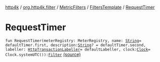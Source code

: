 [http4k](../../../index.md) / [org.http4k.filter](../../index.md) / [MetricFilters](../index.md) / [FiltersTemplate](index.md) / [RequestTimer](./-request-timer.md)

# RequestTimer

`fun RequestTimer(meterRegistry: MeterRegistry, name: `[`String`](https://kotlinlang.org/api/latest/jvm/stdlib/kotlin/-string/index.html)` = defaultTimer.first, description: `[`String`](https://kotlinlang.org/api/latest/jvm/stdlib/kotlin/-string/index.html)`? = defaultTimer.second, labeller: `[`HttpTransactionLabeller`](../../-http-transaction-labeller.md)` = defaultLabeller, clock: `[`Clock`](https://docs.oracle.com/javase/9/docs/api/java/time/Clock.html)` = Clock.systemUTC()): `[`Filter`](../../../org.http4k.core/-filter/index.md) [(source)](https://github.com/http4k/http4k/blob/master/http4k-metrics-micrometer/src/main/kotlin/org/http4k/filter/MetricFilters.kt#L14)